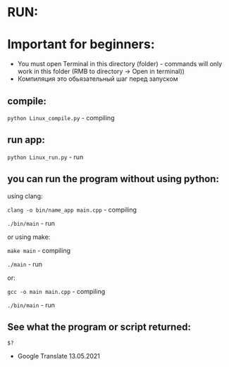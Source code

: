 # RUN:

# Important for beginners:
- You must open Terminal in this directory (folder) - commands will only work in this folder
(RMB to directory -> Open in terminal))
- Компиляция это обьязательный шаг перед запуском

## compile:
  `python Linux_compile.py`   -   compiling

## run app:
  `python Linux_run.py`   -   run

## you can run the program without using python:

using clang:

  `clang -o bin/name_app main.cpp`  -  compiling
  
  `./bin/main`  -  run

or using make:

  `make main`   -   compiling
  
  `./main`   -   run

or:

`gcc -o main main.cpp`   -   compiling
  
  `./bin/main`   -   run

## See what the program or script returned:
  `$?`

- Google Translate 13.05.2021
  
